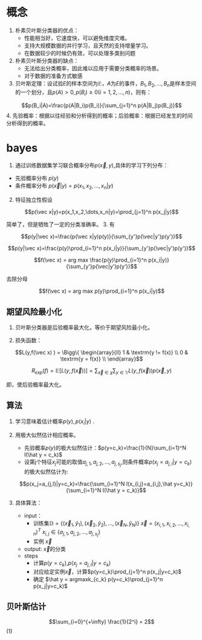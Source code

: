 
# 概念

1. 朴素贝叶斯分类器的优点：
    - 性能相当好，它速度快，可以避免维度灾难。
    - 支持大规模数据的并行学习，且天然的支持增量学习。
    - 在数据较少的时候仍有效，可以处理多类别问题
2. 朴素贝叶斯分类器的缺点：
    - 无法给出分类概率，因此难以应用于需要分类概率的场景。
    - 对于数据的准备方式敏感
3. 贝叶斯定理：设试验$E$的样本空间为$\mathbb{E}$，$A$为$E$的事件，$B_1,B_2,\dots,B_n$是样本空间的一个划分，且$p(A)>0, p(B_i) \ge 0(i=1,2,\dots,n)$，则有：

$$p(B_i|A)=\frac{p(A|B_i)p(B_i)}{\sum_{j=1}^n p(A|B_j)p(B_j)}$$
4. 先验概率：根据以往经验和分析得到的概率；后验概率：根据已经发生的时间分析得到的概率。

# bayes

1. 通过训练数据集学习联合概率分布$p(\vec x,y)$,具体的学习下列分布：
- 先验概率分布 $p(y)$
- 条件概率分布 $p(\vec x|y)=p(x_1,x_2,\dots,x_n|y)$
2. 特征独立性假设

$$p(\vec x|y)=p(x_1,x_2,\dots,x_n|y)=\prod_{j=1}^n p(x_j|y)$$

简单了，但是牺牲了一定的分类准确率。
3. 有

$$p(y|\vec x)=\frac{p(\vec x|y)p(y)}{\sum_{y'}p(\vec|y')p(y')}$$

$$p(y|\vec x)=\frac{p(y)\prod_{i=1}^n p(x_i|y)}{\sum_{y'}p(\vec|y')p(y')}$$

$$f(\vec x) = arg max \frac{p(y)\prod_{i=1}^n p(x_i|y)}{\sum_{y'}p(\vec|y')p(y')}$$

去除分母

$$f(\vec x) = arg max p(y)\prod_{i=1}^n p(x_i|y)$$

## 期望风险最小化

1. 贝叶斯分类器是后验概率最大化，等价于期望风险最小化。

2. 损失函数：

$$L(y,f(\vec x) ) = \Bigg\{ \begin{array}{ll} 
 1 & \textrm{y != f(x)} \\
 0 & \textrm{y = f(x)} \\
\end{array}$$

$$R_{exp}(f)=\mathbb{E}[L(y,f(\vec x))]=\sum_{\vec x \in \chi}\sum_{y \in \mathbb{Y}}L(y,f(\vec x))p(\vec x,y)$$

即，使后验概率最大化。

## 算法

1. 学习意味着估计概率$p(y), p(x_i|y)$ .
2. 用极大似然估计相应概率。
    - 先验概率$p(y)$的极大似然估计：$p(y=c_k)=\frac{1}{N}\sum_{i=1}^N I(\hat y = c_k)$
    - 设第j个特征$x_j$可能的取值${a_{j,1},a_{j,2},\dots,a_{j,s_j}}$,则条件概率$p(x_j=a_{j,l}|y=c_k)$的极大似然估计为:

    $$p(x_j=a_{j,l}|y=c_k)=\frac{\sum_{i=1}^N I(x_{i,j}=a_{i,j},\hat y=c_k)}{\sum_{i=1}^N I(\hat y = c_k)}$$
3. 具体算法：
    - input：
        - 训练集$\mathbb{D}=\{(\vec x_1,\hat y_1),(\vec x_2,\hat y_2),\dots,(\vec x_N,\hat y_N)\}$
        $\vec x=(x_{i,1},x_{i,2},\dots,x_{i,n})^T$
        $x_{i,j} \in \{a_{j,1},a_{j,2},\dots,a_{j,s_j}\}$
        - 实例 $\vec x$
    - output: $\vec x$的分类
    - steps
        - 计算$p(y=c_k)$,$p(x_j=a_{j,l} | y = c_k)$
        - 对应给定实例$\vec x$，计算$p(y=c_k)\prod_{j=1}^n p(x_j|y=c_k)$
        - 确定 $\hat y = argmaxk_{c_k} p(y=c_k)\prod_{j=1}^n p(x_j|y=c_k)$

## 贝叶斯估计









$$\sum_{i=0}^{+\infty} \frac{1}{2^i} = 2$$ (1)